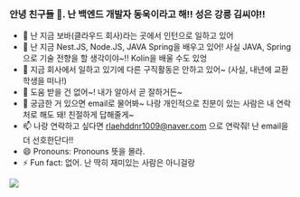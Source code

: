 ### 안녕 친구들 👋. 난 백엔드 개발자 동욱이라고 해!! 성은 강릉 김씨야!! 

- 🔭 난 지금 보바(클라우드 회사)라는 곳에서 인턴으로 일하고 있어
- 🌱 난 지금 Nest.JS, Node.JS, JAVA Spring을 배우고 있어! 사실 JAVA, Spring으로 기술 전향을 할 생각이야~!! Kolin을 배울 수도 있엉
- 👯 지금 회사에서 일하고 있기에 다른 구직활동은 안하고 있어~ (사실, 내년에 교환학생을 떠나!)
- 🤔 도움 받을 건 없어~! 내가 알아서 곧 잘하거든~
- 💬 궁금한 거 있으면 email로 물어봐~ 나랑 개인적으로 친분이 있는 사람은 내 연락처로 해도 돼! 친절하게 답해줄게~
- 📫 나랑 연락하고 싶다면 rlaehddnr1009@naver.com 으로 연락줘! 난 email을 더 선호한단다!!
- 😄 Pronouns: Pronouns 뜻을 몰라.
- ⚡ Fun fact: 없어. 난 딱히 재미있는 사람은 아니걸랑


<img src="https://img.shields.io/badge/뱃지레이블-배경색?style=뱃지모양&logo=로고&logoColor=로고색상"/>

<!--
**DONGUKwillsucceed/DONGUKwillsucceed** is a ✨ _special_ ✨ repository because its `README.md` (this file) appears on your GitHub profile.

Here are some ideas to get you started:

- 🔭 I’m currently working on Boba (Cloud Printing Solution)
- 🌱 I’m currently learning Nest.JS, Node.JS, Typescript, JAVA, Spring
- 👯 I’m looking to collaborate on ...
- 🤔 I’m looking for help with ...
- 💬 Ask me about ...
- 📫 How to reach me: ...
- 😄 Pronouns: ...
- ⚡ Fun fact: ...
-->

